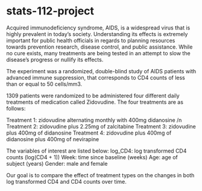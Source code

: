 # stats-112-project

Acquired immunodeficiency syndrome, AIDS, is a widespread virus that is highly prevalent in today’s society. Understanding its effects is extremely important for public health officials in regards to planning resources towards prevention research, disease control, and public assistance. While no cure exists, many treatments are being tested in an attempt to slow the disease’s progress or nullify its effects.

The experiment was a randomized, double-blind study of AIDS patients with advanced immune suppression, that corresponds to CD4 counts of less than or equal to 50 cells/mm3.

1309 patients were randomized to be administered four different daily treatments of medication called Zidovudine. The four treatments are as follows:

Treatment 1: zidovudine alternating monthly with 400mg didanosine /n
Treatment 2: zidovudine plus 2.25mg of zalcitabine
Treatment 3: zidovudine plus 400mg of didanosine
Treatment 4: zidovudine plus 400mg of didanosine plus 400mg of nevirapine

The variables of interest are listed below:
log_CD4: log transformed CD4 counts (log(CD4 + 1))
Week: time since baseline (weeks)
Age: age of subject (years)
Gender: male and female

Our goal is to compare the effect of treatment types on the changes in both log transformed CD4 and CD4 counts over time.
